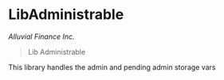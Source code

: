 # LibAdministrable

*Alluvial Finance Inc.*

> Lib Administrable

This library handles the admin and pending admin storage vars






